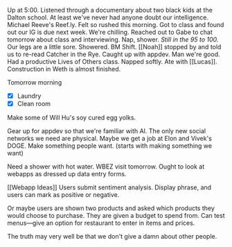 Up at 5:00. Listened through a documentary about two black kids at the Dalton school. At least we've never had anyone doubt our intelligence. Michael Reeve's Reef.ly. Felt so rushed this morning. Got to class and found out our IG is due next week. We're chilling. Reached out to Gabe to chat tomorrow about class and interviewing. Nap, shower. *Still in the 95 to 100.* Our legs are a little sore. Showered. BM Shift. [[Noah]] stopped by and told us to re-read Catcher in the Rye. Caught up with appdev. Man we're good. Had a productive Lives of Others class. Napped softly. Ate with [[Lucas]]. Construction in Weth is almost finished. 

Tomorrow morning
- [x] Laundry
- [x] Clean room

Make some of Will Hu's soy cured egg yolks.

Gear up for appdev so that we're familiar with AI.
The only new social networks we need are physical.
Maybe we get a job at Elon and Vivek's DOGE.
Make something people want. (starts with making something we want)

Need a shower with hot water.
WBEZ visit tomorrow. 
Ought to look at webapps as dressed up data entry forms.

[[Webapp Ideas]]
Users submit sentiment analysis. 
Display phrase, and users can mark as positive or negative.

Or maybe users are shown two products and asked which products they would choose to purchase. They are given a budget to spend from. 
Can test menus—give an option for restaurant to enter in items and prices. 

The truth may very well be that we don't give a damn about other people.
